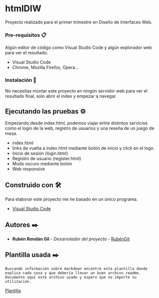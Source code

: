 # htmlDIW

Proyecto realizado para el primer trimestre en Diseño de Interfaces Web.

### Pre-requisitos 📋

Algún editor de código como Visual Studio Code y algún explorador web para ver el resultado.


* Visual Studio Code
* Chrome, Mozilla Firefox, Opera...


### Instalación 🔧

No necesitas montar este proyecto en ningún servidor web para ver el resultado final, solo abrir el index y empezar a navegar.



## Ejecutando las pruebas ⚙️

Empezando desde index.html, podemos viajar entre distintos servicios como el login de la web, registro de usuarios y una reseña de un juego de mesa.
* index.html
* links de vuelta a index.html mediante botón de inicio y click en el logo.
* Inicio de sesión (login.html)
* Registro de usuario (register.html)
* Modo oscuro mediante botón
* Web responsive

## Construido con 🛠️

Para elaborar este proyecto me he basado en un único programa. 

* [Visual Studio Code](https://code.visualstudio.com/download)

## Autores ✒️

* **Rubén Rondán Gil** - *Desarrolador del proyecto* - [RubénGit](https://github.com/RubRonGil)

## Plantilla usada ✒️

```
Buscando información sobre markdown encontré esta plantilla donde explica cada cosa y que debería llevar un buen archivo readme.
Documento aquí este archivo usado y espero que no importe su utilización.
```
[Plantilla](https://gist.github.com/Villanuevand/6386899f70346d4580c723232524d35a)
